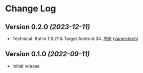 # Change Log

Version 0.2.0 *(2023-12-11)*
----------------------------

- Technical: Kotlin 1.9.21 & Target Android 34. [\#99](https://github.com/vanniktech/blurhash/pull/99) ([vanniktech](https://github.com/vanniktech))

Version 0.1.0 *(2022-09-11)*
----------------------------

- Initial release
